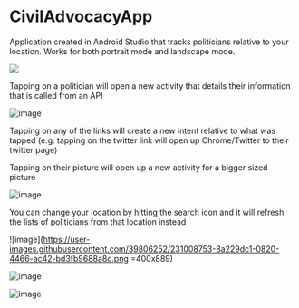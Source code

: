 # CivilAdvocacyApp
Application created in Android Studio that tracks politicians relative to your location. Works for both portrait mode and landscape mode.

<img src =https://user-images.githubusercontent.com/39806252/231008774-bcb971d1-23af-4410-8010-23c4cedb81f1.png>

Tapping on a politician will open a new activity that details their information that is called from an API

![image](https://user-images.githubusercontent.com/39806252/231008767-aa25556d-c7fd-4ebc-ab83-a7611bafc7be.png)

Tapping on any of the links will create a new intent relative to what was tapped (e.g. tapping on the twitter link will open up Chrome/Twitter to their twitter page)

Tapping on their picture will open up a new activity for a bigger sized picture

![image](https://user-images.githubusercontent.com/39806252/231008757-8bc4581e-90dd-4cae-8418-b17ea3e6ffb2.png)

You can change your location by hitting the search icon and it will refresh the lists of politicians from that location instead

![image](https://user-images.githubusercontent.com/39806252/231008753-8a229dc1-0820-4466-ac42-bd3fb9688a8c.png =400x889)

![image](https://user-images.githubusercontent.com/39806252/231008750-649d2ca4-1201-45d1-9b17-8e0f04d9b63c.png)

![image](https://user-images.githubusercontent.com/39806252/231008747-eca951ee-c8c9-4bd0-ab82-24ffdbf0417f.png)

